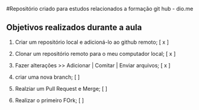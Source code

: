 #Repositório criado para estudos relacionados a formação git hub - dio.me

## Objetivos realizados durante a aula

1. Criar um repositório local e adicioná-lo ao github remoto; [ x ]

2. Clonar um repositório remoto para o meu computador local; [ x ]

3. Fazer alterações >> Adicionar | Comitar | Enviar arquivos; [ x ]

4. criar uma nova branch; [  ]

5. Realziar um Pull Request e Merge; [  ]

6. Realizar o primeiro FOrk; [  ]
